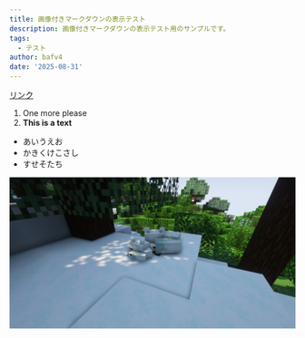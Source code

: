 ```yaml
---
title: 画像付きマークダウンの表示テスト
description: 画像付きマークダウンの表示テスト用のサンプルです。
tags:
  - テスト
author: bafv4
date: '2025-08-31'
---
```


[リンク](https://www.google.com)

1. One more please
2. **This is a text**

- あいうえお
- かきくけこさし
- すせそたち

![イメージ](images/background.png)